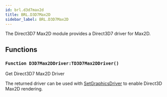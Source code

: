 ```yaml
---
id: brl.d3d7max2d
title: BRL.D3D7Max2D
sidebar_label: BRL.D3D7Max2D
---
```




The Direct3D7 Max2D module provides a Direct3D7 driver for Max2D.


## Functions

### `Function D3D7Max2DDriver:TD3D7Max2DDriver()`

Get Direct3D7 Max2D Driver


The returned driver can be used with [SetGraphicsDriver](../../brl/brl.graphics/#function-setgraphicsdriver-drivertgraphicsdriverdefaultflagsgraphicsbackbuffer-) to enable Direct3D Max2D rendering.


<br/>

